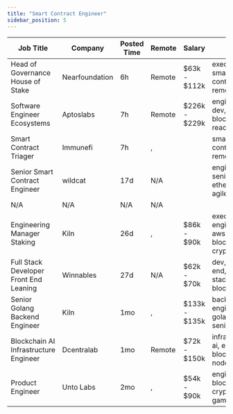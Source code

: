 ```yaml
---
title: "Smart Contract Engineer"
sidebar_position: 5
---
```


| Job Title | Company | Posted Time | Remote | Salary | Tags | Apply Link |
|-----------|---------|-------------|--------|--------|------|------------|
| Head of Governance House of Stake | Nearfoundation | 6h | Remote | $63k - $112k | executive, smart contract, remote | [Apply](https://web3.career/head-of-governance-house-of-stake-nearfoundation/107360) |
| Software Engineer Ecosystems | Aptoslabs | 7h | Remote | $226k - $229k | engineer, dev, blockchain, react, rust | [Apply](https://web3.career/software-engineer-ecosystems-aptoslabs/114074) |
| Smart Contract Triager | Immunefi | 7h | , |  | smart contract, remote | [Apply](https://web3.career/smart-contract-triager-immunefi/35470) |
| Senior Smart Contract Engineer | wildcat | 17d | N/A |  | engineer, senior, ethereum, agile, crypto | [Apply](https://web3.career/senior-smart-contract-engineer-wildcat/108465) |
| N/A | N/A | N/A | N/A |  |  | [Apply](https://web3.career/metana) |
| Engineering Manager Staking | Kiln | 26d | , | $86k - $90k | executive, engineer, aws, blockchain, crypto | [Apply](https://web3.career/engineering-manager-staking-kiln/107804) |
| Full Stack Developer Front End Leaning | Winnables | 27d | N/A | $62k - $70k | dev, front end, full stack, remote, blockchain | [Apply](https://web3.career/full-stack-developer-front-end-leaning-winnables/105877) |
| Senior Golang Backend Engineer | Kiln | 1mo | , | $133k - $135k | backend, engineer, golang, senior, aws | [Apply](https://web3.career/senior-golang-backend-engineer-kiln/106707) |
| Blockchain AI Infrastructure Engineer | Dcentralab | 1mo | Remote | $72k - $150k | infrastructure, ai, engineer, blockchain, node | [Apply](https://web3.career/blockchain-ai-infrastructure-engineer-dcentralab/106641) |
| Product Engineer | Unto Labs | 2mo | , | $54k - $90k | engineer, blockchain, crypto, defi, gaming | [Apply](https://web3.career/product-engineer-untolabs/106582) |
